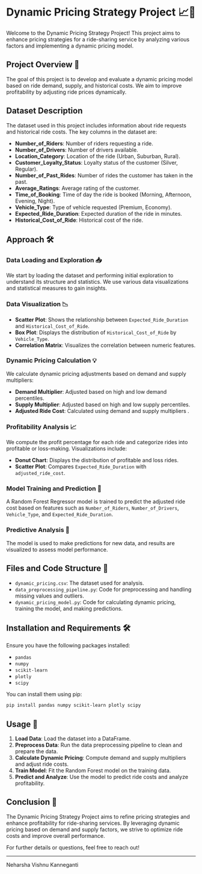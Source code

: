 # Dynamic Pricing Strategy Project 📈🚗

Welcome to the Dynamic Pricing Strategy Project! This project aims to enhance pricing strategies for a ride-sharing service by analyzing various factors and implementing a dynamic pricing model.

## Project Overview 🎯

The goal of this project is to develop and evaluate a dynamic pricing model based on ride demand, supply, and historical costs. We aim to improve profitability by adjusting ride prices dynamically.

## Dataset Description 

The dataset used in this project includes information about ride requests and historical ride costs. The key columns in the dataset are:

- **Number_of_Riders**: Number of riders requesting a ride.
- **Number_of_Drivers**: Number of drivers available.
- **Location_Category**: Location of the ride (Urban, Suburban, Rural).
- **Customer_Loyalty_Status**: Loyalty status of the customer (Silver, Regular).
- **Number_of_Past_Rides**: Number of rides the customer has taken in the past.
- **Average_Ratings**: Average rating of the customer.
- **Time_of_Booking**: Time of day the ride is booked (Morning, Afternoon, Evening, Night).
- **Vehicle_Type**: Type of vehicle requested (Premium, Economy).
- **Expected_Ride_Duration**: Expected duration of the ride in minutes.
- **Historical_Cost_of_Ride**: Historical cost of the ride.

## Approach 🛠️

### Data Loading and Exploration 📥

We start by loading the dataset and performing initial exploration to understand its structure and statistics. We use various data visualizations and statistical measures to gain insights.

### Data Visualization 📉

- **Scatter Plot**: Shows the relationship between `Expected_Ride_Duration` and `Historical_Cost_of_Ride`.
- **Box Plot**: Displays the distribution of `Historical_Cost_of_Ride` by `Vehicle_Type`.
- **Correlation Matrix**: Visualizes the correlation between numeric features.

### Dynamic Pricing Calculation 💡

We calculate dynamic pricing adjustments based on demand and supply multipliers:

- **Demand Multiplier**: Adjusted based on high and low demand percentiles.
- **Supply Multiplier**: Adjusted based on high and low supply percentiles.
- **Adjusted Ride Cost**: Calculated using demand and supply multipliers .

### Profitability Analysis 📈

We compute the profit percentage for each ride and categorize rides into profitable or loss-making. Visualizations include:

- **Donut Chart**: Displays the distribution of profitable and loss rides.
- **Scatter Plot**: Compares `Expected_Ride_Duration` with `adjusted_ride_cost`.

### Model Training and Prediction 🤖

A Random Forest Regressor model is trained to predict the adjusted ride cost based on features such as `Number_of_Riders`, `Number_of_Drivers`, `Vehicle_Type`, and `Expected_Ride_Duration`.

### Predictive Analysis 🔮

The model is used to make predictions for new data, and results are visualized to assess model performance.

## Files and Code Structure 📁

- `dynamic_pricing.csv`: The dataset used for analysis.
- `data_preprocessing_pipeline.py`: Code for preprocessing and handling missing values and outliers.
- `dynamic_pricing_model.py`: Code for calculating dynamic pricing, training the model, and making predictions.

## Installation and Requirements 🛠️

Ensure you have the following packages installed:

- `pandas`
- `numpy`
- `scikit-learn`
- `plotly`
- `scipy`

You can install them using pip:

```bash
pip install pandas numpy scikit-learn plotly scipy
```

## Usage 🚀

1. **Load Data**: Load the dataset into a DataFrame.
2. **Preprocess Data**: Run the data preprocessing pipeline to clean and prepare the data.
3. **Calculate Dynamic Pricing**: Compute demand and supply multipliers and adjust ride costs.
4. **Train Model**: Fit the Random Forest model on the training data.
5. **Predict and Analyze**: Use the model to predict ride costs and analyze profitability.

## Conclusion 🎉

The Dynamic Pricing Strategy Project aims to refine pricing strategies and enhance profitability for ride-sharing services. By leveraging dynamic pricing based on demand and supply factors, we strive to optimize ride costs and improve overall performance.

For further details or questions, feel free to reach out!

---

Neharsha Vishnu Kanneganti
